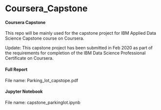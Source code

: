 # Coursera_Capstone

#### Coursera Capstone

This repo will be mainly used for the capstone project for IBM Applied Data Science Capstone course on Coursera.

Update: This capstone project has been submitted in Feb 2020 as part of the requirements for completion of the IBM Data Science Professional Certificate on Coursera.

#### Full Report

File name: Parking_lot_capstope.pdf


#### Jupyter Notebook

File name: capstone_parkinglot.ipynb
